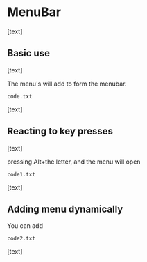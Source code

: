 # MenuBar

[text]

## Basic use

[text]

The menu's will add to form the menubar.

`code.txt`

[text]

## Reacting to key presses

[text]

pressing Alt+the letter, and the menu will open

`code1.txt`

[text]



## Adding menu dynamically

You can add

`code2.txt`

[text]
